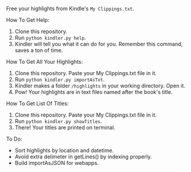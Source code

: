 Free your highlights from Kindle's `My Clippings.txt`.


How To Get Help:
1. Clone this repository.
2. Run `python kindler.py help`.
3. Kindler will tell you what it can do for you. Remember this command, saves a ton of time.

How To Get All Your Highlights:
1. Clone this repository. Paste your My Clippings.txt file in it.
2. Run `python kindler.py importAsTxt`.
3. Kindler makes a folder `/highlights` in your working directory. Open it.
4. Pow! Your highlights are in text files named after the book's title.

How To Get List Of Titles:
1. Clone this repository. Paste your My Clippings.txt file in it.
2. Run `python kindler.py showTitles`.
3. There! Your titles are printed on terminal.

To Do:
- Sort highlights by location and datetime.
- Avoid extra delimeter in getLines() by indexing properly.
- Build importAsJSON for webapps.
